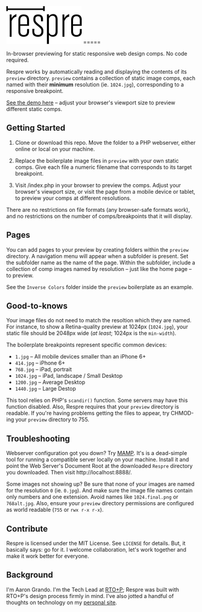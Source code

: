 <img src="https://raw.githubusercontent.com/aarongrando/Respre/master/respre.png" alt="Respre">
=====

In-browser previewing for static responsive web design comps. No code required. 

Respre works by automatically reading and displaying the contents of its `preview` directory. `preview` contains a collection of static image comps, each named with their **minimum** resolution (ie. `1024.jpg`), corresponding to a responsive breakpoint. 

[See the demo here](http://respre.herokuapp.com/) – adjust your browser's viewport size to preview different static comps.

## Getting Started
1. Clone or download this repo. Move the folder to a PHP webserver, either online or local on your machine. 

2. Replace the boilerplate image files in `preview` with your own static comps. Give each file a numeric filename that corresponds to its target breakpoint. 

3. Visit /index.php in your browser to preview the comps. Adjust your browser's viewport size, or visit the page from a mobile device or tablet, to preview your comps at different resolutions.

There are no restrictions on file formats (any browser-safe formats work), and no restrictions on the number of comps/breakpoints that it will display.

## Pages
You can add pages to your preview by creating folders within the `preview` directory. A navigation menu will appear when a subfolder is present. Set the subfolder name as the name of the page. Within the subfolder, include a collection of comp images named by resolution – just like the home page – to preview.

See the `Inverse Colors` folder inside the `preview` boilerplate as an example.

## Good-to-knows
Your image files do not need to match the resoltion which they are named. For instance, to show a Retina-quality preview at 1024px (`1024.jpg`), your static file should be 2048px wide (_at least_; 1024px is the `min-width`).

The boilerplate breakpoints represent specific common devices: 
  - `1.jpg` – All mobile devices smaller than an iPhone 6+
  - `414.jpg` – iPhone 6+
  - `768.jpg` – iPad, portrait
  - `1024.jpg` – iPad, landscape / Small Desktop
  - `1200.jpg` – Average Desktop
  - `1440.jpg` – Large Destop

This tool relies on PHP's `scandir()` function. Some servers may have this function disabled. Also, Respre requires that your `preview` directory is readable. If you're having problems getting the files to appear, try CHMOD-ing your `preview` directory to 755. 

## Troubleshooting
Webserver configuration got you down? Try [MAMP](http://mamp.info/). It's is a dead-simple tool for running a compatible server locally on your machine. Install it and point the Web Server's Document Root at the downloaded `Respre` directory you downloaded. Then visit http://localhost:8888/. 

Some images not showing up? Be sure that none of your images are named for the resolution `0` (ie. `0.jpg`). And make sure the image file names contain only numbers and one extension. Avoid names like `1024.final.png` or `768alt.jpg`. Also, ensure your `preview` directory permissions are configured as world readable (`755` or `rwx r-x r-x`). 

## Contribute
Respre is licensed under the MIT License. See `LICENSE` for details. But, it basically says: go for it. I welcome collaboration, let's work together and make it work better for everyone. 

## Background
I'm Aaron Grando. I'm the Tech Lead at [RTO+P](http://rtop.com); Respre was built with RTO+P's design process firmly in mind. I've also jotted a handful of thoughts on technology on my [personal site](http://gran.do/).
